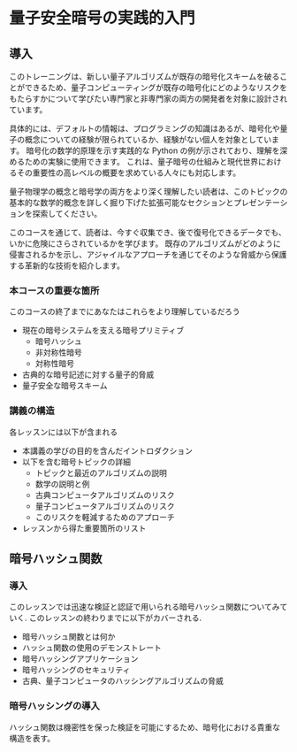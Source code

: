 # 量子安全暗号の実践的入門

## 導入

このトレーニングは、新しい量子アルゴリズムが既存の暗号化スキームを破ることができるため、量子コンピューティングが既存の暗号化にどのようなリスクをもたらすかについて学びたい専門家と非専門家の両方の開発者を対象に設計されています。

具体的には、デフォルトの情報は、プログラミングの知識はあるが、暗号化や量子の概念についての経験が限られているか、経験がない個人を対象としています。 暗号化の数学的原理を示す実践的な Python の例が示されており、理解を深めるための実験に使用できます。 これは、量子暗号の仕組みと現代世界におけるその重要性の高レベルの概要を求めている人々にも対応します。

量子物理学の概念と暗号学の両方をより深く理解したい読者は、このトピックの基本的な数学的概念を詳しく掘り下げた拡張可能なセクションとプレゼンテーションを探索してください。

このコースを通じて、読者は、今すぐ収集でき、後で復号化できるデータでも、いかに危険にさらされているかを学びます。 既存のアルゴリズムがどのように侵害されるかを示し、アジャイルなアプローチを通じてそのような脅威から保護する革新的な技術を紹介します。

### 本コースの重要な箇所

このコースの終了までにあなたはこれらをより理解しているだろう

- 現在の暗号システムを支える暗号プリミティブ
  - 暗号ハッシュ
  - 非対称性暗号
  - 対称性暗号
- 古典的な暗号記述に対する量子的脅威
- 量子安全な暗号スキーム

### 講義の構造

各レッスンには以下が含まれる

- 本講義の学びの目的を含んだイントロダクション
- 以下を含む暗号トピックの詳細
  - トピックと最近のアルゴリズムの説明
  - 数学の説明と例
  - 古典コンピュータアルゴリズムのリスク
  - 量子コンピュータアルゴリズムのリスク
  - このリスクを軽減するためのアプローチ
- レッスンから得た重要箇所のリスト

## 暗号ハッシュ関数

### 導入

このレッスンでは迅速な検証と認証で用いられる暗号ハッシュ関数についてみていく.
このレッスンの終わりまでに以下がカバーされる.
- 暗号ハッシュ関数とは何か
- ハッシュ関数の使用のデモンストレート
- 暗号ハッシングアプリケーション
- 暗号ハッシングのセキュリティ
- 古典、量子コンピュータのハッシングアルゴリズムの脅威

### 暗号ハッシングの導入

ハッシュ関数は機密性を保った検証を可能にするため、暗号化における貴重な構造を表す。
